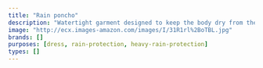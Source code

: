 ```yaml
---
title: "Rain poncho"
description: "Watertight garment designed to keep the body dry from the rain."
image: "http://ecx.images-amazon.com/images/I/31R1rl%2BoTBL.jpg"
brands: []
purposes: [dress, rain-protection, heavy-rain-protection]
types: []
---
```

